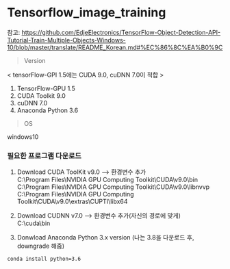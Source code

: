 # Tensorflow_image_training
참고: https://github.com/EdjeElectronics/TensorFlow-Object-Detection-API-Tutorial-Train-Multiple-Objects-Windows-10/blob/master/translate/README_Korean.md#%EC%86%8C%EA%B0%9C
> Version  

  < tensorFlow-GPI 1.5에는 CUDA 9.0, cuDNN 7.0이 적합 >
1. TensorFlow-GPU 1.5 
2. CUDA Toolkit 9.0
3. cuDNN 7.0
4. Anaconda Python 3.6 

> OS   
 
 windows10 

### 필요한 프로그램 다운로드 

1. Download CUDA ToolKit v9.0 --> 환경변수 추가  
  C:\Program Files\NVIDIA GPU Computing Toolkit\CUDA\v9.0\bin  
  C:\Program Files\NVIDIA GPU Computing Toolkit\CUDA\v9.0\libnvvp  
  C:\Program Files\NVIDIA GPU Computing Toolkit\CUDA\v9.0\extras\CUPTI\libx64
  
2. Download CUDNN v7.0 --> 환경변수 추가(자신의 경로에 맞게)  
  C:\cuda\bin
  
3. Donwload Anaconda Python 3.x version
   (나는 3.8을 다운로드 후, downgrade 해줌)
~~~
conda install python=3.6
~~~
  
